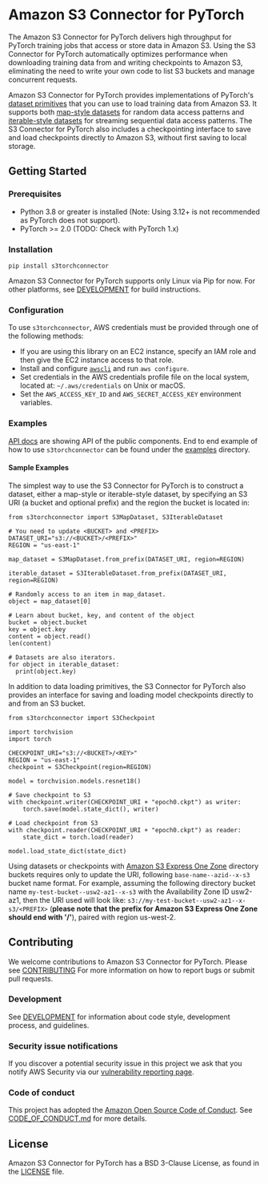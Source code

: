 # Amazon S3 Connector for PyTorch
The Amazon S3 Connector for PyTorch delivers high throughput for PyTorch training jobs that access or store data in Amazon S3. Using the S3 Connector for PyTorch 
automatically optimizes performance when downloading training data from and writing checkpoints to Amazon S3, eliminating the need to write your own code to list S3 buckets and manage concurrent requests.


 Amazon S3 Connector for PyTorch provides implementations of PyTorch's [dataset primitives](https://pytorch.org/tutorials/beginner/basics/data_tutorial.html) that you can use to load training data from Amazon S3.
 It supports both [map-style datasets](https://pytorch.org/docs/stable/data.html#map-style-datasets) for random data access patterns and 
 [iterable-style datasets](https://pytorch.org/docs/stable/data.html#iterable-style-datasets) for streaming sequential data access patterns. 
 The S3 Connector for PyTorch also includes a checkpointing interface to save and load checkpoints directly to Amazon S3, without first saving to local storage.
   

## Getting Started

### Prerequisites

- Python 3.8 or greater is installed (Note: Using 3.12+ is not recommended as PyTorch does not support). 
- PyTorch >= 2.0 (TODO: Check with PyTorch 1.x)

### Installation

```shell
pip install s3torchconnector
```

Amazon S3 Connector for PyTorch supports only Linux via Pip for now. For other platforms, see [DEVELOPMENT](https://github.com/awslabs/s3-connector-for-pytorch/blob/main/doc/DEVELOPMENT.md) for build instructions.

### Configuration

To use `s3torchconnector`, AWS credentials must be provided through one of the following methods:

- If you are using this library on an EC2 instance, specify an IAM role and then give the EC2 instance access to that role.
- Install and configure [`awscli`](https://aws.amazon.com/cli/) and run `aws configure`.
- Set credentials in the AWS credentials profile file on the local system, located at: `~/.aws/credentials` on Unix or macOS.
- Set the `AWS_ACCESS_KEY_ID` and `AWS_SECRET_ACCESS_KEY` environment variables.

### Examples

[API docs](http://awslabs.github.io/s3-connector-for-pytorch) are showing API of the public components. 
End to end example of how to use `s3torchconnector` can be found under the [examples](https://github.com/awslabs/s3-connector-for-pytorch/tree/main/examples) directory.

#### Sample Examples

The simplest way to use the S3 Connector for PyTorch is to construct a dataset, either a map-style or iterable-style dataset, by specifying an S3 URI (a bucket and optional prefix) and the region the bucket is located in:
```shell
from s3torchconnector import S3MapDataset, S3IterableDataset

# You need to update <BUCKET> and <PREFIX>
DATASET_URI="s3://<BUCKET>/<PREFIX>"
REGION = "us-east-1"

map_dataset = S3MapDataset.from_prefix(DATASET_URI, region=REGION)

iterable_dataset = S3IterableDataset.from_prefix(DATASET_URI, region=REGION)

# Randomly access to an item in map_dataset.
object = map_dataset[0]

# Learn about bucket, key, and content of the object
bucket = object.bucket
key = object.key
content = object.read()
len(content)

# Datasets are also iterators. 
for object in iterable_dataset:
  print(object.key)

```

In addition to data loading primitives, the S3 Connector for PyTorch also provides an interface for saving and loading model checkpoints directly to and from an S3 bucket. 

```shell
from s3torchconnector import S3Checkpoint

import torchvision
import torch

CHECKPOINT_URI="s3://<BUCKET>/<KEY>"
REGION = "us-east-1"
checkpoint = S3Checkpoint(region=REGION)

model = torchvision.models.resnet18()

# Save checkpoint to S3
with checkpoint.writer(CHECKPOINT_URI + "epoch0.ckpt") as writer:
    torch.save(model.state_dict(), writer)

# Load checkpoint from S3
with checkpoint.reader(CHECKPOINT_URI + "epoch0.ckpt") as reader:
    state_dict = torch.load(reader)

model.load_state_dict(state_dict)
```

Using datasets or checkpoints with [Amazon S3 Express One Zone](https://docs.aws.amazon.com/AmazonS3/latest/userguide/s3-express-one-zone.html) 
directory buckets requires only to update the URI, following `base-name--azid--x-s3` bucket name format.
For example, assuming the following directory bucket name `my-test-bucket--usw2-az1--x-s3` with the Availability Zone ID
usw2-az1, then the URI used will look like: `s3://my-test-bucket--usw2-az1--x-s3/<PREFIX>` (**please note that the prefix
for Amazon S3 Express One Zone should end with '/'**), paired with region us-west-2.

## Contributing
We welcome contributions to Amazon S3 Connector for PyTorch. Please see [CONTRIBUTING](https://github.com/awslabs/s3-connector-for-pytorch/blob/main/doc/CONTRIBUTING.md) For more information on how to report bugs or submit pull requests.

### Development
See [DEVELOPMENT](https://github.com/awslabs/s3-connector-for-pytorch/blob/main/doc/DEVELOPMENT.md) for information about code style,
development process, and guidelines.


### Security issue notifications
If you discover a potential security issue in this project we ask that you notify AWS Security via our [vulnerability reporting page](http://aws.amazon.com/security/vulnerability-reporting/).

### Code of conduct

This project has adopted the [Amazon Open Source Code of Conduct](https://aws.github.io/code-of-conduct). See [CODE_OF_CONDUCT.md](https://github.com/awslabs/s3-connector-for-pytorch/blob/main/doc/CODE_OF_CONDUCT.md) for more details.

## License

Amazon S3 Connector for PyTorch has a BSD 3-Clause License, as found in the [LICENSE](https://github.com/awslabs/s3-connector-for-pytorch/blob/main/LICENSE) file.

